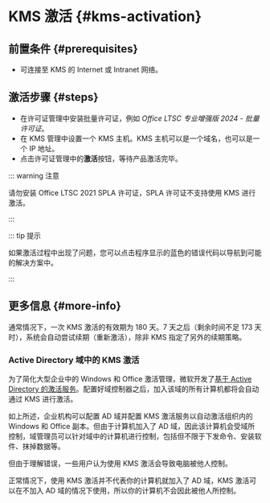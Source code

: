 # KMS 激活 {#kms-activation}

## 前置条件 {#prerequisites}

- 可连接至 KMS 的 Internet 或 Intranet 网络。

## 激活步骤 {#steps}

- 在许可证管理中安装批量许可证，例如 *Office LTSC 专业增强版 2024 - 批量许可证*。
- 在 KMS 管理中设置一个 KMS 主机。KMS 主机可以是一个域名，也可以是一个 IP 地址。
- 点击许可证管理中的**激活**按钮，等待产品激活完毕。

::: warning 注意

请勿安装 Office LTSC 2021 SPLA 许可证，SPLA 许可证不支持使用 KMS 进行激活。

:::

::: tip 提示

如果激活过程中出现了问题，您可以点击程序显示的蓝色的错误代码以导航到可能的解决方案中。

:::

## 更多信息 {#more-info}

通常情况下，一次 KMS 激活的有效期为 180 天。7 天之后（剩余时间不足 173 天时），系统会自动尝试续期（重新激活），除非 KMS 指定了另外的续期策略。

### Active Directory 域中的 KMS 激活

为了简化大型企业中的 Windows 和 Office 激活管理，微软开发了[基于 Active Directory 的激活服务](https://learn.microsoft.com/zh-cn/windows/deployment/volume-activation/activate-using-active-directory-based-activation-client)。配置好域控制器之后，加入该域的所有计算机都将会自动通过 KMS 进行激活。

如上所述，企业机构可以配置 AD 域并配置 KMS 激活服务以自动激活组织内的 Windows 和 Office 副本。但由于计算机加入了 AD 域，因此该计算机会受域所控制，域管理员可以针对域中的计算机进行控制，包括但不限于下发命令、安装软件、抹掉数据等。

但由于理解错误，一些用户认为使用 KMS 激活会导致电脑被他人控制。

正常情况下，使用 KMS 激活并不代表你的计算机就加入了 AD 域，KMS 激活可以在不加入 AD 域的情况下使用，所以你的计算机不会因此被他人所控制。

